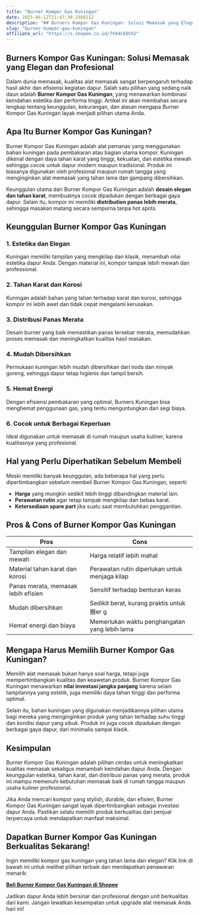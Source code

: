 ```yaml
---
title: "Burner Kompor Gas Kuningan"
date: 2025-06-12T11:47:30.336821Z
description: "## Burners Kompor Gas Kuningan: Solusi Memasak yang Elegan dan Profesional..."
slug: "burner-kompor-gas-kuningan"
affiliate_url: "https://s.shopee.co.id/7V44C68VX2"
---
```

## Burners Kompor Gas Kuningan: Solusi Memasak yang Elegan dan Profesional

Dalam dunia memasak, kualitas alat memasak sangat berpengaruh terhadap hasil akhir dan efisiensi kegiatan dapur. Salah satu pilihan yang sedang naik daun adalah **Burner Kompor Gas Kuningan**, yang menawarkan kombinasi keindahan estetika dan performa tinggi. Artikel ini akan membahas secara lengkap tentang keunggulan, kekurangan, dan alasan mengapa Burner Kompor Gas Kuningan layak menjadi pilihan utama Anda.

## Apa Itu Burner Kompor Gas Kuningan?

Burner Kompor Gas Kuningan adalah alat pemanas yang menggunakan bahan kuningan pada pembakaran atau bagian utama kompor. Kuningan dikenal dengan daya tahan karat yang tinggi, kekuatan, dan estetika mewah sehingga cocok untuk dapur modern maupun tradisional. Produk ini biasanya digunakan oleh profesional maupun rumah tangga yang menginginkan alat memasak yang tahan lama dan gampang dibersihkan.

Keunggulan utama dari Burner Kompor Gas Kuningan adalah **desain elegan dan tahan karat**, membuatnya cocok dipadukan dengan berbagai gaya dapur. Selain itu, kompor ini memiliki **distribution panas lebih merata**, sehingga masakan matang secara sempurna tanpa hot spots.

## Keunggulan Burner Kompor Gas Kuningan

### 1. Estetika dan Elegan
Kuningan memiliki tampilan yang mengkilap dan klasik, menambah nilai estetika dapur Anda. Dengan material ini, kompor tampak lebih mewah dan professional.

### 2. Tahan Karat dan Korosi
Kuningan adalah bahan yang tahan terhadap karat dan korosi, sehingga kompor ini lebih awet dan tidak cepat mengalami kerusakan.

### 3. Distribusi Panas Merata
Desain burner yang baik memastikan panas tersebar merata, memudahkan proses memasak dan meningkatkan kualitas hasil masakan.

### 4. Mudah Dibersihkan
Permukaan kuningan lebih mudah dibersihkan dari noda dan minyak goreng, sehingga dapur tetap higienis dan tampil bersih.

### 5. Hemat Energi
Dengan efisiensi pembakaran yang optimal, Burners Kuningan bisa menghemat penggunaan gas, yang tentu menguntungkan dari segi biaya.

### 6. Cocok untuk Berbagai Keperluan
Ideal digunakan untuk memasak di rumah maupun usaha kuliner, karena kualitasnya yang profesional.

## Hal yang Perlu Diperhatikan Sebelum Membeli

Meski memiliki banyak keunggulan, ada beberapa hal yang perlu dipertimbangkan sebelum membeli Burner Kompor Gas Kuningan, seperti:

- **Harga** yang mungkin sedikit lebih tinggi dibandingkan material lain.
- **Perawatan rutin** agar tetap tampak mengkilap dan bebas karat.
- **Ketersediaan spare part** jika suatu saat membutuhkan penggantian.

## Pros & Cons of Burner Kompor Gas Kuningan

| **Pros**                                           | **Cons**                                         |
|----------------------------------------------------|--------------------------------------------------|
| Tampilan elegan dan mewah                         | Harga relatif lebih mahal                       |
| Material tahan karat dan korosi                     | Perawatan rutin diperlukan untuk menjaga kilap |
| Panas merata, memasak lebih efisien                | Sensitif terhadap benturan keras               |
| Mudah dibersihkan                                | Sedikit berat, kurang praktis untuk搬er g   
| Hemat energi dan biaya                                | Memerlukan waktu penghangatan yang lebih lama  |

## Mengapa Harus Memilih Burner Kompor Gas Kuningan?

Memilih alat memasak bukan hanya soal harga, tetapi juga mempertimbangkan kualitas dan keawetan produk. Burner Kompor Gas Kuningan menawarkan **nilai investasi jangka panjang** karena selain tampilannya yang estetik, juga memiliki daya tahan tinggi dan performa optimal.

Selain itu, bahan kuningan yang digunakan menjadikannya pilihan utama bagi mereka yang menginginkan produk yang tahan terhadap suhu tinggi dan kondisi dapur yang sibuk. Produk ini juga cocok dipadukan dengan berbagai gaya dapur, dari minimalis sampai klasik.

## Kesimpulan

Burner Kompor Gas Kuningan adalah pilihan cerdas untuk meningkatkan kualitas memasak sekaligus menambah keindahan dapur Anda. Dengan keunggulan estetika, tahan karat, dan distribusi panas yang merata, produk ini mampu memenuhi kebutuhan memasak baik di rumah tangga maupun usaha kuliner professional.

Jika Anda mencari kompor yang stylish, durable, dan efisien, Burner Kompor Gas Kuningan sangat layak dipertimbangkan sebagai investasi dapur Anda. Pastikan selalu memilih produk berkualitas dari penjual terpercaya untuk mendapatkan manfaat maksimal.

## Dapatkan Burner Kompor Gas Kuningan Berkualitas Sekarang!

Ingin memiliki kompor gas kuningan yang tahan lama dan elegan? Klik link di bawah ini untuk melihat pilihan terbaik dan mendapatkan penawaran menarik:

[**Beli Burner Kompor Gas Kuningan di Shopee**](https://s.shopee.co.id/7V44C68VX2)

Jadikan dapur Anda lebih bersinar dan profesional dengan unit berkualitas dari kami. Jangan lewatkan kesempatan untuk upgrade alat memasak Anda hari ini!